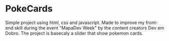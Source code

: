 # PokeCards
Simple project using html, css and javascript. Made to improve my front-end skill during the event "MapaDev Week" by the content creators Dev em Dobro. The project is basecaly a slider that show pokemon cards.
